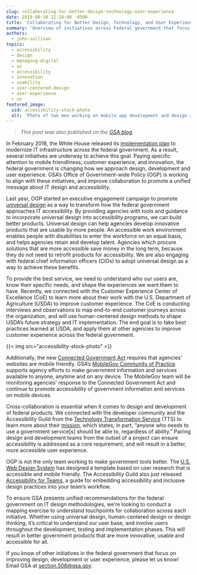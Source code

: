 ```yaml
---
slug: collaborating-for-better-design-technology-user-experience
date: 2018-08-30 12:18:00 -0500
title: 'Collaborating for Better Design, Technology, and User Experience'
summary: 'Overview of initiatives across Federal government that focus on IT design, development and accessibility&#46;'
authors:
  - john-sullivan
topics:
  - accessibility
  - design
  - managing-digital
  - ux
  - accessibility
  - innovation
  - usability
  - user-centered-design
  - user-experience
  - ux
featured_image:
  uid: accessibility-stock-photo
  alt: 'Photo of two men working on mobile app development and design at a whiteboard&#46;'
---
```


> _This post was also published on the [GSA blog](https://www.gsa.gov/blog/2018/08/07/Collaborating-for-Better-Design-Technology-and-User-Experience-0)._

In February 2018, the White House released its [implementation plan](https://www.whitehouse.gov/wp-content/uploads/2017/11/M-18-12.pdf) to modernize IT infrastructure across the federal government. As a result, several initiatives are underway to achieve this goal. Paying specific attention to mobile friendliness, customer experience, and innovation, the federal government is changing how we approach design, development and user experience. GSA’s Office of Government-wide Policy (OGP) is working to align with these initiatives, and improve collaboration to promote a unified message about IT design and accessibility.

Last year, OGP started an executive engagement campaign to promote [universal design](https://section508.gov/create/universal-design) as a way to transform how the federal government approaches IT accessibility. By providing agencies with tools and guidance to incorporate universal design into accessibility programs, we can build better products. Universal design can help agencies develop innovative products that are usable by more people. An accessible work environment enables people with disabilities to enter the workforce on an equal basis, and helps agencies retain and develop talent. Agencies which procure solutions that are more accessible save money in the long term, because they do not need to retrofit products for accessibility. We are also engaging with federal chief information officers (CIOs) to adopt universal design as a way to achieve these benefits.

To provide the best service, we need to understand who our users are, know their specific needs, and shape the experiences we want them to have. Recently, we connected with the Customer Experience Center of Excellence (CoE) to learn more about their work with the U.S. Department of Agriculture (USDA) to improve customer experience. The CoE is conducting interviews and observations to map end-to-end customer journeys across the organization, and will use human-centered design methods to shape USDA’s future strategy and IT implementation. The end goal is to take best practices learned at USDA, and apply them at other agencies to improve customer experience across the federal government.

{{< img src="accessibility-stock-photo" >}}

Additionally, the new [Connected Government Act](https://www.congress.gov/bill/115th-congress/house-bill/2331/text) requires that agencies’ websites are mobile friendly. GSA’s [MobileGov Community of Practice](https://digital.gov/communities/mobile/) supports agency efforts to make government information and services available to anyone, anytime and on any device. The MobileGov team will be monitoring agencies’ response to the Connected Government Act and continue to promote accessibility of government information and services on mobile devices.

Cross-collaboration is essential when it comes to design and development of federal products. We connected with the developer community and the Accessibility Guild from the [Technology Transformation Service](https://www.gsa.gov/tts) (TTS) to learn more about their [mission](https://github.com/18F/accessibility/wiki/Accessibility-guild-vision-and-mission-statements), which states, in part, “anyone who needs to use a government service[s] should be able to, regardless of ability.” Pairing design and development teams from the outset of a project can ensure accessibility is addressed as a core requirement, and will result in a better, more accessible user experience.

OGP is not the only team working to make government tools better. The [U.S. Web Design System](https://designsystem.digital.gov/) has designed a template based on user research that is accessible and mobile friendly. The Accessibility Guild also just released [Accessibility for Teams](https://accessibility.digital.gov/), a guide for embedding accessibility and inclusive design practices into your team’s workflow.

To ensure GSA presents unified recommendations for the federal government on IT design methodologies, we’re looking to conduct a mapping exercise to understand touchpoints for collaboration across each initiative. Whether using universal design, human-centered design or design thinking, it’s critical to understand our user base, and involve users throughout the development, testing and implementation phases. This will result in better government products that are more innovative, usable and accessible for all.

If you know of other initiatives in the federal government that focus on improving design, development or user experience, please let us know! Email GSA at <section.508@gsa.gov>.
